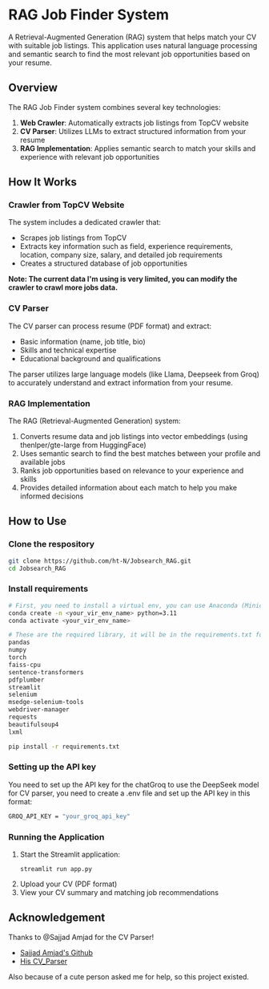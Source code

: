 # RAG Job Finder System

A Retrieval-Augmented Generation (RAG) system that helps match your CV with suitable job listings. This application uses natural language processing and semantic search to find the most relevant job opportunities based on your resume.

## Overview

The RAG Job Finder system combines several key technologies:

1. **Web Crawler**: Automatically extracts job listings from TopCV website
2. **CV Parser**: Utilizes LLMs to extract structured information from your resume
3. **RAG Implementation**: Applies semantic search to match your skills and experience with relevant job opportunities

## How It Works

### Crawler from TopCV Website

The system includes a dedicated crawler that:
- Scrapes job listings from TopCV
- Extracts key information such as field, experience requirements, location, company size, salary, and detailed job requirements
- Creates a structured database of job opportunities

**Note: The current data I'm using is very limited, you can modify the crawler to crawl more jobs data.**

### CV Parser

The CV parser can process resume (PDF format) and extract:
- Basic information (name, job title, bio)
- Skills and technical expertise
- Educational background and qualifications

The parser utilizes large language models (like Llama, Deepseek from Groq) to accurately understand and extract information from your resume.

### RAG Implementation

The RAG (Retrieval-Augmented Generation) system:
1. Converts resume data and job listings into vector embeddings (using thenlper/gte-large from HuggingFace)
2. Uses semantic search to find the best matches between your profile and available jobs
3. Ranks job opportunities based on relevance to your experience and skills
4. Provides detailed information about each match to help you make informed decisions

## How to Use

### Clone the respository
```bash
git clone https://github.com/ht-N/Jobsearch_RAG.git
cd Jobsearch_RAG
```

### Install requirements

```bash
# First, you need to install a virtual env, you can use Anaconda (Miniconda)
conda create -n <your_vir_env_name> python=3.11
conda activate <your_vir_env_name>
```

```bash
# These are the required library, it will be in the requirements.txt folder:
pandas
numpy
torch
faiss-cpu
sentence-transformers
pdfplumber
streamlit
selenium
msedge-selenium-tools
webdriver-manager
requests
beautifulsoup4
lxml
```

```bash
pip install -r requirements.txt
```

### Setting up the API key
You need to set up the API key for the chatGroq to use the DeepSeek model for CV parser, you need to create a .env file and set up the API key in this format:
```bash
GROQ_API_KEY = "your_groq_api_key"
```

### Running the Application
1. Start the Streamlit application:
   ```
   streamlit run app.py
   ```
2. Upload your CV (PDF format)
3. View your CV summary and matching job recommendations

## Acknowledgement
Thanks to @Sajjad Amjad for the CV Parser!
- [Sajjad Amjad's Github](https://github.com/Sajjad-Amjad/Resume-Parser#)
- [His CV_Parser](https://github.com/Sajjad-Amjad/Resume-Parser#)

Also because of a cute person asked me for help, so this project existed.
